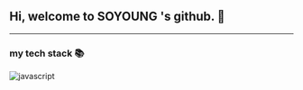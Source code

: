 ## Hi, welcome to **SOYOUNG** 's github. 👋

___
### my tech stack 📚
![javascript](https://img.shields.io/badge/JavaScript-black?style=for-the-badge&logo=javascript&logoColor=yellow)

